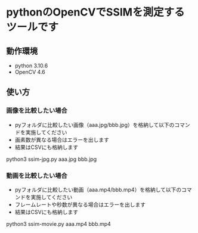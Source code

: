 # pythonのOpenCVでSSIMを測定するツールです

## 動作環境
- python 3.10.6
- OpenCV 4.6

## 使い方
### 画像を比較したい場合
- pyフォルダに比較したい画像（aaa.jpg/bbb.jpg）を格納して以下のコマンドを実施してください
- 画素数が異なる場合はエラーを出します
- 結果はCSVにも格納します

python3 ssim-jpg.py aaa.jpg bbb.jpg

### 動画を比較したい場合
- pyフォルダに比較したい動画（aaa.mp4/bbb.mp4）を格納して以下のコマンドを実施してください
- フレームレートや秒数が異なる場合はエラーを出します
- 結果はCSVにも格納します

python3 ssim-movie.py aaa.mp4 bbb.mp4
